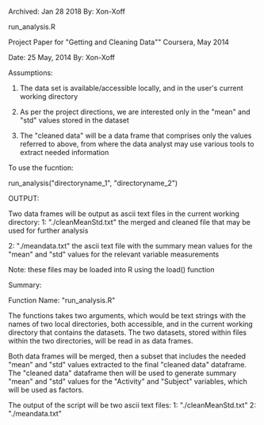 Archived: Jan 28 2018
By: Xon-Xoff

run_analysis.R

Project Paper for "Getting and Cleaning Data""
Coursera, May 2014

Date: 25 May, 2014
By: Xon-Xoff

Assumptions:

1.   The data set is available/accessible locally, and in the user's
current working directory

2.   As per the project directions, we are interested only in the "mean"
and "std" values stored in the dataset

3.   The "cleaned data" will be a data frame that comprises only the values
referred to above, from where the data analyst may use various tools to 
extract needed information


To use the fucntion:

run_analysis("directoryname_1", "directoryname_2")


OUTPUT:

Two data frames will be output as ascii text files in the current working directory:
1: "./cleanMeanStd.txt"
        the merged and cleaned file that may be used for further analysis

2: "./meandata.txt"
        the ascii text file with the summary mean values for the "mean" and "std" 
        values for the relevant variable measurements

Note: these files may be loaded into R using the load() function


Summary: 

Function Name: "run_analysis.R"

The functions takes two arguments, which would be text strings with the 
names of two local directories, both accessible, and in the current working
directory that contains the datasets.
The two datasets, stored within files within the two directories, will be
read in as data frames.

Both data frames will be merged, then a subset that includes the needed
"mean" and "std" values extracted to the final "cleaned data" dataframe.
The "cleaned data" dataframe then will be used to generate summary "mean"
and "std" values for the "Activity" and "Subject" variables, which will be
used as factors.

The output of the script will be two ascii text files:
1: "./cleanMeanStd.txt"
2: "./meandata.txt"
